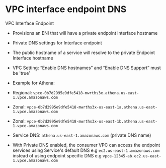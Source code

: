 # VPC interface endpoint DNS

VPC Interface Endpoint


- Provisions an ENI that will have a private endpoint interface hostname

- Private DNS settings for Interface endpoint

- The public hostname of a service will resolve to the private Endpoint Interface hostname

- VPC Setting: “Enable DNS hostnames” and “Enable DNS Support” must be 'true’

- Example for Athena:

- Regional: `vpce-0b7d2995e9dfe5418-mwrths3x.athena.us-east-1.vpce.amazonaws.com`

- Zonal: `vpce-0b7d2995e9dfe5418-mwrths3x-us-east-1a.athena.us-east-1.vpce.amazonaws.com`

- Zonal: `vpce-0b7d2995e9dfe5418-mwrths3x-us-east-1b.athena.us-east-1.vpce.amazonaws.com`

- Service DNS: `athena.us-east-1.amazonaws.com` (private DNS name)

- With Private DNS enabled, the consumer VPC can access the endpoint services
using Service's default DNS e.g `ec2.us-east-1.amazonaws.com` instead of using
endpoint specific DNS e.g `vpce-12345-ab.ec2.us-east-1.vpce.amazonaws.com` 